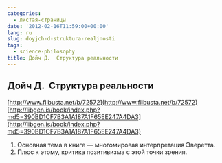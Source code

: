 ```yaml
---
categories:
  - листая-страницы
date: '2012-02-16T11:59:00+00:00'
lang: ru
slug: doyjch-d-struktura-realjnosti
tags:
  - science-philosophy
title: Дойч Д.  Структура реальности
---
```



## Дойч Д.  Структура реальности

[http://www.flibusta.net/b/72572](http://www.flibusta.net/b/72572)
[http://libgen.is/book/index.php?md5=390BD1CF7B3A1A187A1F65EE247A4DA3](http://libgen.is/book/index.php?md5=390BD1CF7B3A1A187A1F65EE247A4DA3)

1. Основная тема в книге — многомировая интерпретация Эверетта.
2. Плюс к этому, критика позитивизма с этой точки зрения.